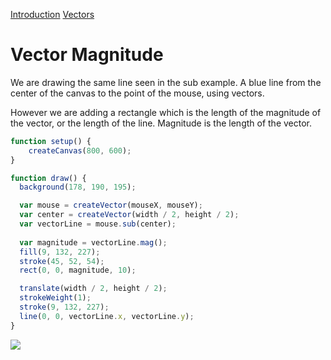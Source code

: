 [Introduction](.../) [Vectors](../)

# Vector Magnitude

We are drawing the same line seen in the sub example. A blue line from the center of the canvas to the point of the mouse, using vectors.

However we are adding a rectangle which is the length of the magnitude of the vector, or the length of the line. Magnitude is the length of the vector.

```js
function setup() {
    createCanvas(800, 600);
}

function draw() {
  background(178, 190, 195);

  var mouse = createVector(mouseX, mouseY);
  var center = createVector(width / 2, height / 2);
  var vectorLine = mouse.sub(center);
  
  var magnitude = vectorLine.mag();
  fill(9, 132, 227);
  stroke(45, 52, 54);
  rect(0, 0, magnitude, 10);

  translate(width / 2, height / 2);
  strokeWeight(1);
  stroke(9, 132, 227);
  line(0, 0, vectorLine.x, vectorLine.y);
}
```
<img src ="img/vectors.gif"/>
